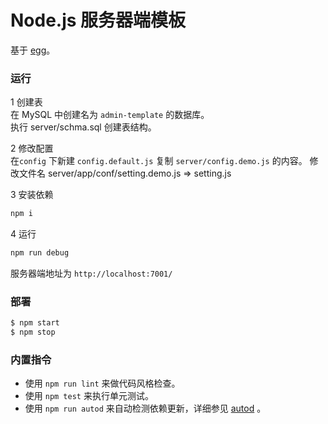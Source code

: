 # Node.js 服务器端模板
基于 [egg](https://eggjs.org)。

### 运行
1 创建表  
在 MySQL 中创建名为 `admin-template` 的数据库。  
执行 server/schma.sql 创建表结构。

2 修改配置  
在`config` 下新建 `config.default.js` 复制 `server/config.demo.js` 的内容。
修改文件名 server/app/conf/setting.demo.js => setting.js

3 安装依赖  
```bash
npm i
```

4 运行  
```bash
npm run debug
```

服务器端地址为 `http://localhost:7001/`

### 部署
```bash
$ npm start
$ npm stop
```


### 内置指令
- 使用 `npm run lint` 来做代码风格检查。
- 使用 `npm test` 来执行单元测试。
- 使用 `npm run autod` 来自动检测依赖更新，详细参见 [autod](https://www.npmjs.com/package/autod) 。




